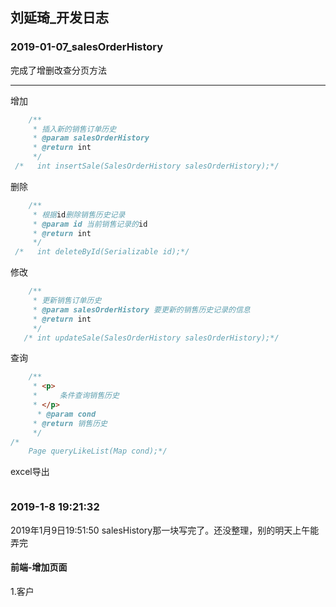 ## 刘延琦_开发日志

### 2019-01-07_salesOrderHistory

完成了增删改查分页方法

------

增加

```java
    /**
     * 插入新的销售订单历史
     * @param salesOrderHistory
     * @return int
     */
 /*   int insertSale(SalesOrderHistory salesOrderHistory);*/
```

删除

```java
    /**
     * 根据id删除销售历史记录
     * @param id 当前销售记录的id
     * @return int
     */
 /*   int deleteById(Serializable id);*/
```

修改

```java
    /**
     * 更新销售订单历史
     * @param salesOrderHistory 要更新的销售历史记录的信息
     * @return int
     */
   /* int updateSale(SalesOrderHistory salesOrderHistory);*/
```

查询

```java
    /**
     * <p>
     *     条件查询销售历史
     * </p>
      * @param cond
     * @return 销售历史
     */
/*
    Page queryLikeList(Map cond);*/

```

excel导出

```

```

### 2019-1-8 19:21:32
2019年1月9日19:51:50 salesHistory那一块写完了。还没整理，别的明天上午能弄完

#### 前端-增加页面

1.客户

